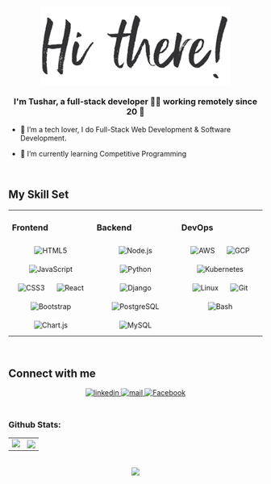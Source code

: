 

<div align="center">
<img src="image.png" align="center" height="65%" width="75%" />
</div>
  

### <div align="center">I'm Tushar, a full-stack developer 👨‍💻 working remotely since 20 🚀</div>  
  

- 🔭 I’m a tech lover, I do Full-Stack Web Development & Software Development.  
  

- 🌱  I’m currently learning Competitive Programming 
  
  
<br/>  

## My Skill Set  
<table><tr><td valign="top" width="33%">



### Frontend  
<div align="center">  
<img style="margin: 10px" src="https://profilinator.rishav.dev/skills-assets/html5-original-wordmark.svg" alt="HTML5" height="50" />  
<img style="margin: 10px" src="https://profilinator.rishav.dev/skills-assets/javascript-original.svg" alt="JavaScript" height="50" />  
<img style="margin: 10px" src="https://profilinator.rishav.dev/skills-assets/css3-original-wordmark.svg" alt="CSS3" height="50" />  
<img style="margin: 10px" src="https://profilinator.rishav.dev/skills-assets/react-original-wordmark.svg" alt="React" height="50" />  
<img style="margin: 10px" src="https://profilinator.rishav.dev/skills-assets/bootstrap-plain.svg" alt="Bootstrap" height="50" />  
<img style="margin: 10px" src="https://profilinator.rishav.dev/skills-assets/logo-title.svg" alt="Chart.js" height="50" />  
</div>

</td><td valign="top" width="33%">



### Backend  
<div align="center">  
<img style="margin: 10px" src="https://profilinator.rishav.dev/skills-assets/nodejs-original-wordmark.svg" alt="Node.js" height="50" />  
<img style="margin: 10px" src="https://profilinator.rishav.dev/skills-assets/python-original.svg" alt="Python" height="50" />  
<img style="margin: 10px" src="https://profilinator.rishav.dev/skills-assets/django-original.svg" alt="Django" height="50" />  
<img style="margin: 10px" src="https://profilinator.rishav.dev/skills-assets/postgresql-original-wordmark.svg" alt="PostgreSQL" height="50" />  
<img style="margin: 10px" src="https://profilinator.rishav.dev/skills-assets/mysql-original-wordmark.svg" alt="MySQL" height="50" />  
</div>

</td><td valign="top" width="33%">



### DevOps  
<div align="center">  
<img style="margin: 10px" src="https://profilinator.rishav.dev/skills-assets/amazonwebservices-original-wordmark.svg" alt="AWS" height="50" />  
<img style="margin: 10px" src="https://profilinator.rishav.dev/skills-assets/google_cloud-icon.svg" alt="GCP" height="50" />  
<img style="margin: 10px" src="https://profilinator.rishav.dev/skills-assets/kubernetes-icon.svg" alt="Kubernetes" height="50" />  
<img style="margin: 10px" src="https://profilinator.rishav.dev/skills-assets/linux-original.svg" alt="Linux" height="50" />  
<img style="margin: 10px" src="https://profilinator.rishav.dev/skills-assets/git-scm-icon.svg" alt="Git" height="50" />  
<img style="margin: 10px" src="https://profilinator.rishav.dev/skills-assets/gnu_bash-icon.svg" alt="Bash" height="50" />  
</div>

</td></tr></table>  

<br/>  

## Connect with me  
<div align="center">
<a href="https://www.linkedin.com/in/kumar-tushar" target="_blank">
<img src=https://img.shields.io/badge/linkedin-%231E77B5.svg?&style=for-the-badge&logo=linkedin&logoColor=white alt=linkedin style="margin-bottom: 5px;" />
</a>
<a href="mailto:kumartushar0110@gmail.com" target="_blank">
<img src=https://img.shields.io/badge/Gmail-D14836?style=for-the-badge&logo=gmail&logoColor=white alt=mail style="margin-bottom: 5px;" />
</a>  
<a href="https://www.facebook.com/reach2tushar" target="_blank">
<img src=https://img.shields.io/badge/Facebook-1877F2?style=for-the-badge&logo=facebook&logoColor=white alt=Facebook style="margin-bottom: 5px;" />
</a>
</div>  
  

<br/>  

### Github Stats:
<table><tr><td valign="top" width="50%">

<img src="https://github-readme-stats.vercel.app/api?username=kumar-tushar&show_icons=true&count_private=true&hide_border=true" align="left" style="width: 100%" />

</td><td valign="top" width="50%" >

<img src="https://github-readme-stats.vercel.app/api/top-langs/?username=kumar-tushar&langs_count=6&hide_border=true&layout=compact" align="center" style="width: 100%" />

</td></tr></table>
<br/>
<div align="center">
<img src="https://komarev.com/ghpvc/?username=kumar-tushar&label=PROFILE+VIEWS&color=brightgreen&style=flat-square" align="center" />
</div>


<br/>
